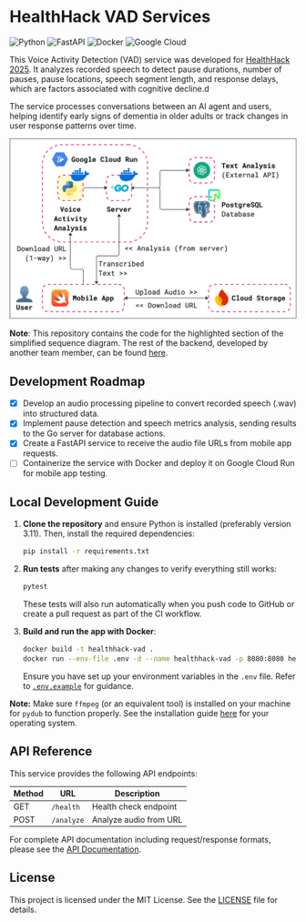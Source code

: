 # HealthHack VAD Services

![Python](https://img.shields.io/badge/python-3670A0?style=for-the-badge&logo=python&logoColor=ffdd54)
![FastAPI](https://img.shields.io/badge/FastAPI-005571?style=for-the-badge&logo=fastapi)
![Docker](https://img.shields.io/badge/docker-%230db7ed.svg?style=for-the-badge&logo=docker&logoColor=white)
![Google Cloud](https://img.shields.io/badge/GoogleCloud-%234285F4.svg?style=for-the-badge&logo=google-cloud&logoColor=white)

This Voice Activity Detection (VAD) service was developed for [HealthHack 2025](https://healthhack.sg/). It analyzes recorded speech to detect pause durations, number of pauses, pause locations, speech segment length, and response delays, which are factors associated with cognitive decline.d

The service processes conversations between an AI agent and users, helping identify early signs of dementia in older adults or track changes in user response patterns over time.

![Simplified Sequence Diagram](/figure/simplified_sequence_diagram.png)

**Note**: This repository contains the code for the highlighted section of the simplified sequence diagram. The rest of the backend, developed by another team member, can be found [here](https://github.com/CATISNOTSODIUM/healthhack-backend).

## Development Roadmap

- [x] Develop an audio processing pipeline to convert recorded speech (.wav) into structured data.
- [x] Implement pause detection and speech metrics analysis, sending results to the Go server for database actions.
- [x] Create a FastAPI service to receive the audio file URLs from mobile app requests.
- [ ] Containerize the service with Docker and deploy it on Google Cloud Run for mobile app testing.

## Local Development Guide

1. **Clone the repository** and ensure Python is installed (preferably version 3.11). Then, install the required dependencies:

   ```bash
   pip install -r requirements.txt
   ```

2. **Run tests** after making any changes to verify everything still works:

   ```bash
   pytest
   ```

   These tests will also run automatically when you push code to GitHub or create a pull request as part of the CI workflow.

3. **Build and run the app with Docker**:

   ```bash
   docker build -t healthhack-vad .
   docker run --env-file .env -d --name healthhack-vad -p 8080:8080 healthhack-vad:latest
   ```

   Ensure you have set up your environment variables in the `.env` file. Refer to [`.env.example`](/.env.example) for guidance.

**Note:** Make sure `ffmpeg` (or an equivalent tool) is installed on your machine for `pydub` to function properly. See the installation guide [here](https://github.com/adaptlearning/adapt_authoring/wiki/installing-ffmpeg) for your operating system.

## API Reference

This service provides the following API endpoints:

| Method | URL        | Description            |
| ------ | ---------- | ---------------------- |
| GET    | `/health`  | Health check endpoint  |
| POST   | `/analyze` | Analyze audio from URL |

For complete API documentation including request/response formats, please see the [API Documentation](./docs/api.md).

## License

This project is licensed under the MIT License. See the [LICENSE](/LICENSE) file for details.
